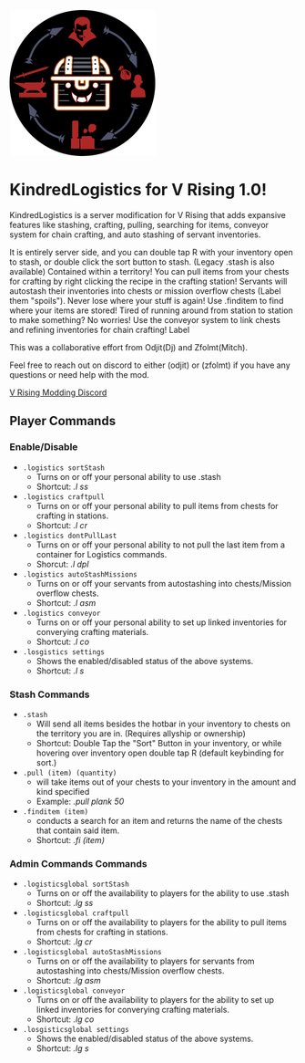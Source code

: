 ![](logo.png)
# KindredLogistics for V Rising 1.0!
KindredLogistics is a server modification for V Rising that adds expansive features like stashing, crafting, pulling, searching for items, conveyor system for chain crafting, and auto stashing of servant inventories.

It is entirely server side, and you can double tap R with your inventory open to stash, or double click the sort button to stash. (Legacy .stash is also available) Contained within a territory!
You can pull items from your chests for crafting by right clicking the recipe in the crafting station!
Servants will autostash their inventories into chests or mission overflow chests (Label them "spoils").
Never lose where your stuff is again! Use .finditem to find where your items are stored!
Tired of running around from station to station to make something? No worries! Use the conveyor system to link chests and refining inventories for chain crafting! Label 


This was a collaborative effort from Odjit(Dj) and Zfolmt(Mitch). 

Feel free to reach out on discord to either (odjit) or (zfolmt) if you have any questions or need help with the mod.

[V Rising Modding Discord](https://vrisingmods.com/discord)

## Player Commands
### Enable/Disable
- `.logistics sortStash`
  - Turns on or off your personal ability to use .stash
  - Shortcut: *.l ss*
- `.logistics craftpull `
  - Turns on or off your personal ability to pull items from chests for crafting in stations.
  - Shortcut: *.l cr*
- `.logistics dontPullLast`
  - Turns on or off your personal ability to not pull the last item from a container for Logistics commands.
  - Shorcut: *.l dpl*
- `.logistics autoStashMissions`
  - Turns on or off your servants from autostashing into chests/Mission overflow chests.
  - Shortcut: *.l asm*
- `.logistics conveyor`
  - Turns on or off your personal ability to set up linked inventories for converying crafting materials.
  - Shortcut: *.l co*
- `.losgistics settings`
  - Shows the enabled/disabled status of the above systems.
  - Shortcut: *.l s*


### Stash Commands

- `.stash`
  - Will send all items besides the hotbar in your inventory to chests on the territory you are in. (Requires allyship or ownership)
  - Shortcut: Double Tap the "Sort" Button in your inventory, or while hovering over inventory open double tap R (default keybinding for sort.)
- `.pull (item) (quantity)`
  - will take items out of your chests to your inventory in the amount and kind specified
  - Example: *.pull plank 50*
- `.finditem (item)`
  - conducts a search for an item and returns the name of the chests that contain said item.
  - Shortcut: *.fi (item)*



### Admin Commands Commands
- `.logisticsglobal sortStash`
  - Turns on or off the availability to players for the ability to use .stash
  - Shortcut: *.lg ss*
- `.logisticsglobal craftpull `
  - Turns on or off the availability to players for the ability to pull items from chests for crafting in stations.
  - Shortcut: *.lg cr*
- `.logisticsglobal autoStashMissions`
  - Turns on or off the availability to players for servants from autostashing into chests/Mission overflow chests.
  - Shortcut: *.lg asm*
- `.logisticsglobal conveyor`
  - Turns on or off the availability to players for the ability to set up linked inventories for converying crafting materials.
  - Shortcut: *.lg co*
- `.losgisticsglobal settings`
  - Shows the enabled/disabled status of the above systems.
  - Shortcut: *.lg s*
 


